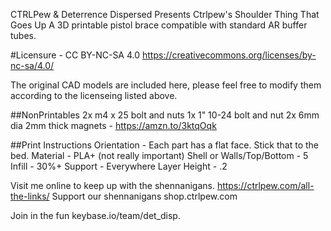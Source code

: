 CTRLPew & Deterrence Dispersed Presents
Ctrlpew's Shoulder Thing That Goes Up
A 3D printable pistol brace compatible with standard AR buffer tubes.

#Licensure - CC BY-NC-SA 4.0
https://creativecommons.org/licenses/by-nc-sa/4.0/

The original CAD models are included here, please feel free to modify them according to the licenseing listed above.

##NonPrintables
2x m4 x 25 bolt and nuts 
1x 1" 10-24 bolt and nut
2x 6mm dia 2mm thick magnets - https://amzn.to/3ktqOqk

##Print Instructions
Orientation - Each part has a flat face. Stick that to the bed.
Material - PLA+ (not really important)
Shell or Walls/Top/Bottom - 5
Infill - 30%+
Support - Everywhere
Layer Height - .2

Visit me online to keep up with the shennanigans.
https://ctrlpew.com/all-the-links/
Support our shennanigans
shop.ctrlpew.com

Join in the fun keybase.io/team/det_disp.